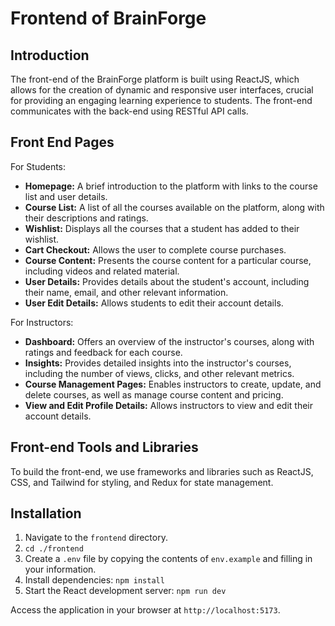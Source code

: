 # Frontend of BrainForge

## Introduction

The front-end of the BrainForge platform is built using ReactJS, which allows for the creation of dynamic and responsive user interfaces, crucial for providing an engaging learning experience to students. The front-end communicates with the back-end using RESTful API calls.

## Front End Pages

For Students:

- **Homepage:** A brief introduction to the platform with links to the course list and user details.
- **Course List:** A list of all the courses available on the platform, along with their descriptions and ratings.
- **Wishlist:** Displays all the courses that a student has added to their wishlist.
- **Cart Checkout:** Allows the user to complete course purchases.
- **Course Content:** Presents the course content for a particular course, including videos and related material.
- **User Details:** Provides details about the student's account, including their name, email, and other relevant information.
- **User Edit Details:** Allows students to edit their account details.

For Instructors:

- **Dashboard:** Offers an overview of the instructor's courses, along with ratings and feedback for each course.
- **Insights:** Provides detailed insights into the instructor's courses, including the number of views, clicks, and other relevant metrics.
- **Course Management Pages:** Enables instructors to create, update, and delete courses, as well as manage course content and pricing.
- **View and Edit Profile Details:** Allows instructors to view and edit their account details.

## Front-end Tools and Libraries

To build the front-end, we use frameworks and libraries such as ReactJS, CSS, and Tailwind for styling, and Redux for state management.

## Installation

1. Navigate to the `frontend` directory.
2. `cd ./frontend`
3. Create a `.env` file by copying the contents of `env.example` and filling in your information.
4. Install dependencies: `npm install`
5. Start the React development server: `npm run dev`

Access the application in your browser at `http://localhost:5173`.
